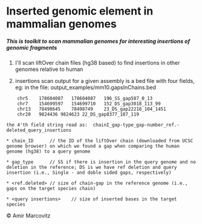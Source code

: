 # Inserted genomic element in mammalian genomes

##### This is toolkit to scan mammalian genomes for interesting insertions of genomic fragments

1) I'll scan liftOver chain files (hg38 based) to find insertions in other genomes relative to human

2) insertions scan output for a given assembly is a bed file with four fields, eg:
	in the file: output_examples/mm10.gapsInChains.bed 
```
	chr5	178604087	178604087	196_SS_gap587_0_13
	chr7	154699597	154699710	152_DS_gap3018_113_99
	chr13	78498645	78498749	23_DS_gap22218_104_1451
	chr20	9824436	9824623	22_DS_gap8377_187_119
```	
	the 4'th field string read as:	chainI_gap-type_gap-number_ref.-deleted_query_insertions

	* chain_ID		// the ID of the liftOver chain (downloaded from UCSC genome browser) on which we found a gap when comparing the human genome (hg38) to a query genome

	* gap_type		// SS if there is insertion in the query genome and no deletion in the reference; DS is we have ref deletion and query insertion (i.e., Single - and doble sided gaps, respectively)

	* <ref.deleted>	// size of chain-gap in the reference genome (i.e., gaps on the target species chain)

	* <query insertions>	// size of inserted bases in the target species

© Amir Marcovitz
